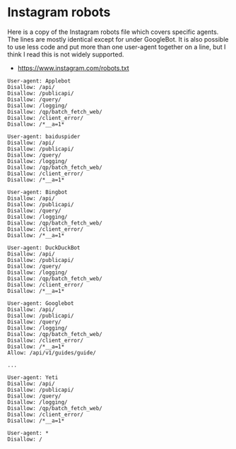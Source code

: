 # Instagram robots

Here is a copy of the Instagram robots file which covers specific agents. The lines are mostly identical except for under GoogleBot. It is also possible to use less code and put more than one user-agent together on a line, but I think I read this is not widely supported.

- https://www.instagram.com/robots.txt

```
User-agent: Applebot
Disallow: /api/
Disallow: /publicapi/
Disallow: /query/
Disallow: /logging/
Disallow: /qp/batch_fetch_web/
Disallow: /client_error/
Disallow: /*__a=1*

User-agent: baiduspider
Disallow: /api/
Disallow: /publicapi/
Disallow: /query/
Disallow: /logging/
Disallow: /qp/batch_fetch_web/
Disallow: /client_error/
Disallow: /*__a=1*

User-agent: Bingbot
Disallow: /api/
Disallow: /publicapi/
Disallow: /query/
Disallow: /logging/
Disallow: /qp/batch_fetch_web/
Disallow: /client_error/
Disallow: /*__a=1*

User-agent: DuckDuckBot
Disallow: /api/
Disallow: /publicapi/
Disallow: /query/
Disallow: /logging/
Disallow: /qp/batch_fetch_web/
Disallow: /client_error/
Disallow: /*__a=1*

User-agent: Googlebot
Disallow: /api/
Disallow: /publicapi/
Disallow: /query/
Disallow: /logging/
Disallow: /qp/batch_fetch_web/
Disallow: /client_error/
Disallow: /*__a=1*
Allow: /api/v1/guides/guide/

...

User-agent: Yeti
Disallow: /api/
Disallow: /publicapi/
Disallow: /query/
Disallow: /logging/
Disallow: /qp/batch_fetch_web/
Disallow: /client_error/
Disallow: /*__a=1*

User-agent: *
Disallow: /
```
